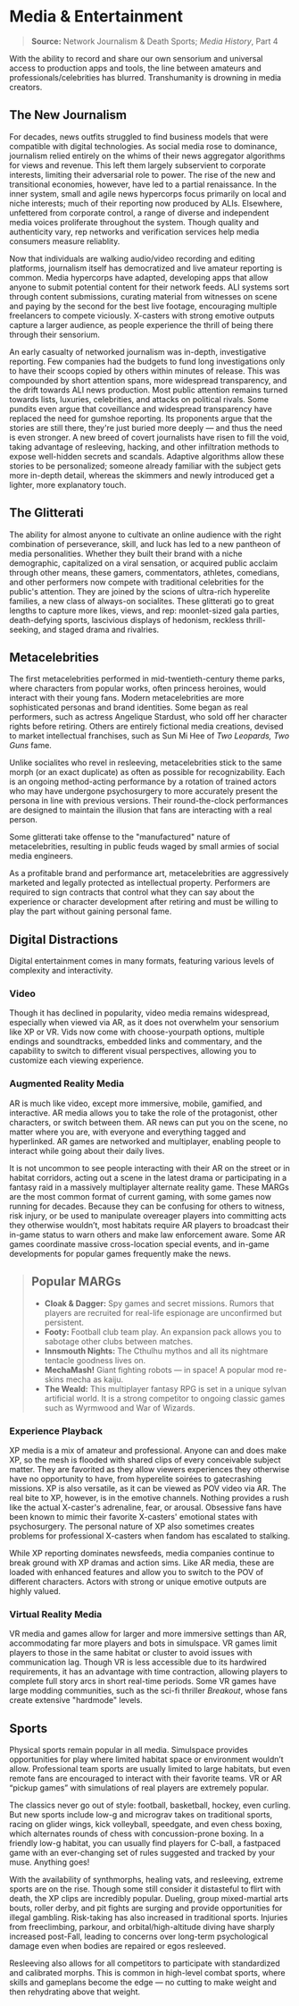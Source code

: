 # Media & Entertainment

> **Source:** Network Journalism & Death Sports; _Media History_, Part 4

With the ability to record and share our own sensorium and universal access to production apps and tools, the line between amateurs and professionals/celebrities has blurred. Transhumanity is drowning in media creators.

## The New Journalism

For decades, news outfits struggled to find business models that were compatible with digital technologies. As social media rose to dominance, journalism relied entirely on the whims of their news aggregator algorithms for views and revenue. This left them largely subservient to corporate interests, limiting their adversarial role to power. The rise of the new and transitional economies, however, have led to a partial renaissance. In the inner system, small and agile news hypercorps focus primarily on local and niche interests; much of their reporting now produced by ALIs. Elsewhere, unfettered from corporate control, a range of diverse and independent media voices proliferate throughout the system. Though quality and authenticity vary, rep networks and verification services help media consumers measure reliablity.

Now that individuals are walking audio/video recording and editing platforms, journalism itself has democratized and live amateur reporting is common. Media hypercorps have adapted, developing apps that allow anyone to submit potential content for their network feeds. ALI systems sort through content submissions, curating material from witnesses on scene and paying by the second for the best live footage, encouraging multiple freelancers to compete viciously. X-casters with strong emotive outputs capture a larger audience, as people experience the thrill of being there through their sensorium.

An early casualty of networked journalism was in-depth, investigative reporting. Few companies had the budgets to fund long investigations only to have their scoops copied by others within minutes of release. This was compounded by short attention spans, more widespread transparency, and the drift towards ALI news production. Most public attention remains turned towards lists, luxuries, celebrities, and attacks on political rivals. Some pundits even argue that coveillance and widespread transparency have replaced the need for gumshoe reporting. Its proponents argue that the stories are still there, they're just buried more deeply — and thus the need is even stronger. A new breed of covert journalists have risen to fill the void, taking advantage of resleeving, hacking, and other infiltration methods to expose well-hidden secrets and scandals. Adaptive algorithms allow these stories to be personalized; someone already familiar with the subject gets more in-depth detail, whereas the skimmers and newly introduced get a lighter, more explanatory touch.

## The Glitterati

The ability for almost anyone to cultivate an online audience with the right combination of perseverance, skill, and luck has led to a new pantheon of media personalities. Whether they built their brand with a niche demographic, capitalized on a viral sensation, or acquired public acclaim through other means, these gamers, commentators, athletes, comedians, and other performers now compete with traditional celebrities for the public's attention. They are joined by the scions of ultra-rich hyperelite families, a new class of always-on socialites. These glitterati go to great lengths to capture more likes, views, and rep: moonlet-sized gala parties, death-defying sports, lascivious displays of hedonism, reckless thrill-seeking, and staged drama and rivalries.

## Metacelebrities

The first metacelebrities performed in mid-twentieth-century theme parks, where characters from popular works, often princess heroines, would interact with their young fans. Modern metacelebrities are more sophisticated personas and brand identities. Some began as real performers, such as actress Angelique Stardust, who sold off her character rights before retiring. Others are entirely fictional media creations, devised to market intellectual franchises, such as Sun Mi Hee of _Two Leopards, Two Guns_ fame.

Unlike socialites who revel in resleeving, metacelebrities stick to the same morph (or an exact duplicate) as often as possible for recognizability. Each is an ongoing method-acting performance by a rotation of trained actors who may have undergone psychosurgery to more accurately present the persona in line with previous versions. Their round-the-clock performances are designed to maintain the illusion that fans are interacting with a real person.

Some glitterati take offense to the "manufactured" nature of metacelebrities, resulting in public feuds waged by small armies of social media engineers.

As a profitable brand and performance art, metacelebrities are aggressively marketed and legally protected as intellectual property. Performers are required to sign contracts that control what they can say about the experience or character development after retiring and must be willing to play the part without gaining personal fame.

## Digital Distractions

Digital entertainment comes in many formats, featuring various levels of complexity and interactivity.

### Video

Though it has declined in popularity, video media remains widespread, especially when viewed via AR, as it does not overwhelm your sensorium like XP or VR. Vids now come with choose-yourpath options, multiple endings and soundtracks, embedded links and commentary, and the capability to switch to different visual perspectives, allowing you to customize each viewing experience.

### Augmented Reality Media

AR is much like video, except more immersive, mobile, gamified, and interactive. AR media allows you to take the role of the protagonist, other characters, or switch between them. AR news can put you on the scene, no matter where you are, with everyone and everything tagged and hyperlinked. AR games are networked and multiplayer, enabling people to interact while going about their daily lives.

It is not uncommon to see people interacting with their AR on the street or in habitat corridors, acting out a scene in the latest drama or participating in a fantasy raid in a massively multiplayer alternate reality game. These MARGs are the most common format of current gaming, with some games now running for decades. Because they can be confusing for others to witness, risk injury, or be used to manipulate overeager players into committing acts they otherwise wouldn’t, most habitats require AR players to broadcast their in-game status to warn others and make law enforcement aware. Some AR games coordinate massive cross-location special events, and in-game developments for popular games frequently make the news.

<blockquote>

## Popular MARGs

- **Cloak & Dagger:** Spy games and secret missions. Rumors that players are recruited for real-life espionage are unconfirmed but persistent.
- **Footy:** Football club team play. An expansion pack allows you to sabotage other clubs between matches.
- **Innsmouth Nights:** The Cthulhu mythos and all its nightmare tentacle goodness lives on.
- **MechaMash!** Giant fighting robots  —  in space! A popular mod re-skins mecha as kaiju.
- **The Weald:** This multiplayer fantasy RPG is set in a unique sylvan artificial world. It is a strong competitor to ongoing classic games such as Wyrmwood and War of Wizards.

</blockquote>

### Experience Playback

XP media is a mix of amateur and professional. Anyone can and does make XP, so the mesh is flooded with shared clips of every conceivable subject matter. They are favorited as they allow viewers experiences they otherwise have no opportunity to have, from hyperelite soirées to gatecrashing missions. XP is also versatile, as it can be viewed as POV video via AR. The real bite to XP, however, is in the emotive channels. Nothing provides a rush like the actual X-caster's adrenaline, fear, or arousal. Obsessive fans have been known to mimic their favorite X-casters' emotional states with psychosurgery. The personal nature of XP also sometimes creates problems for professional X-casters when fandom has escalated to stalking.

While XP reporting dominates newsfeeds, media companies continue to break ground with XP dramas and action sims. Like AR media, these are loaded with enhanced features and allow you to switch to the POV of different characters. Actors with strong or unique emotive outputs are highly valued.

### Virtual Reality Media

VR media and games allow for larger and more immersive settings than AR, accommodating far more players and bots in simulspace. VR games limit players to those in the same habitat or cluster to avoid issues with communication lag. Though VR is less accessible due to its hardwired requirements, it has an advantage with time contraction, allowing players to complete full story arcs in short real-time periods. Some VR games have large modding communities, such as the sci-fi thriller _Breakout_, whose fans create extensive "hardmode" levels.

## Sports

Physical sports remain popular in all media. Simulspace provides opportunities for play where limited habitat space or environment wouldn’t allow. Professional team sports are usually limited to large habitats, but even remote fans are encouraged to interact with their favorite teams. VR or AR “pickup games” with simulations of real players are extremely popular.

The classics never go out of style: football, basketball, hockey, even curling. But new sports include low-g and micrograv takes on traditional sports, racing on glider wings, kick volleyball, speedgate, and even chess boxing, which alternates rounds of chess with concussion-prone boxing. In a friendly low-g habitat, you can usually find players for C-ball, a fastpaced game with an ever-changing set of rules suggested and tracked by your muse. Anything goes!

With the availability of synthmorphs, healing vats, and resleeving, extreme sports are on the rise. Though some still consider it distasteful to flirt with death, the XP clips are incredibly popular. Dueling, group mixed-martial arts bouts, roller derby, and pit fights are surging and provide opportunities for illegal gambling. Risk-taking has also increased in traditional sports. Injuries from freeclimbing, parkour, and orbital/high-altitude diving have sharply increased post-Fall, leading to concerns over long-term psychological damage even when bodies are repaired or egos resleeved.

Resleeving also allows for all competitors to participate with standardized and calibrated morphs. This is common in high-level combat sports, where skills and gameplans become the edge — no cutting to make weight and then rehydrating above that weight.
